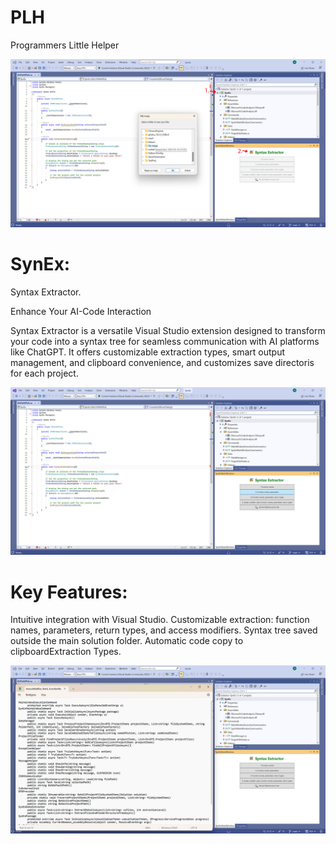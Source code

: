 # PLH
Programmers Little Helper

![Alt Text](https://raw.githubusercontent.com/jojomondag/PLH/main/Images/Image1.png)

# SynEx: 
Syntax Extractor.

Enhance Your AI-Code Interaction

Syntax Extractor is a versatile Visual Studio extension designed to transform your code into a syntax tree for seamless communication with AI platforms like ChatGPT. It offers customizable extraction types, smart output management, and clipboard convenience, and customizes save directoris for each project.

![Alt Text](https://raw.githubusercontent.com/jojomondag/PLH/main/Images/Image2.png)

# Key Features:

Intuitive integration with Visual Studio.
Customizable extraction: function names, parameters, return types, and access modifiers.
Syntax tree saved outside the main solution folder.
Automatic code copy to clipboardExtraction Types.

![Alt Text](https://raw.githubusercontent.com/jojomondag/PLH/main/Images/Image3.png)
